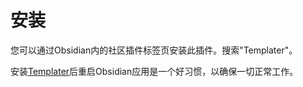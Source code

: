 # 安装

您可以通过Obsidian内的社区插件标签页安装此插件。搜索"Templater"。

安装[Templater](https://github.com/SilentVoid13/Templater)后重启Obsidian应用是一个好习惯，以确保一切正常工作。